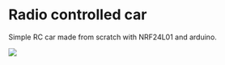 # Radio controlled car

Simple RC car made from scratch with NRF24L01 and arduino.

![](image/image3.jpg)
